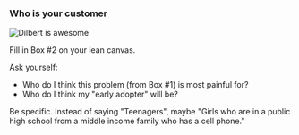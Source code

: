 ### Who is your customer

![Dilbert is awesome](https://dl.dropboxusercontent.com/spa/0nz45d6wl4rw5hj/apdp5en1.png)

Fill in Box #2 on your lean canvas.

Ask yourself:

- Who do I think this problem (from Box #1) is most painful for?
- Who do I think my "early adopter" will be?

Be specific. Instead of saying "Teenagers", maybe "Girls who are in a public high school from a middle income family who has a cell phone."
